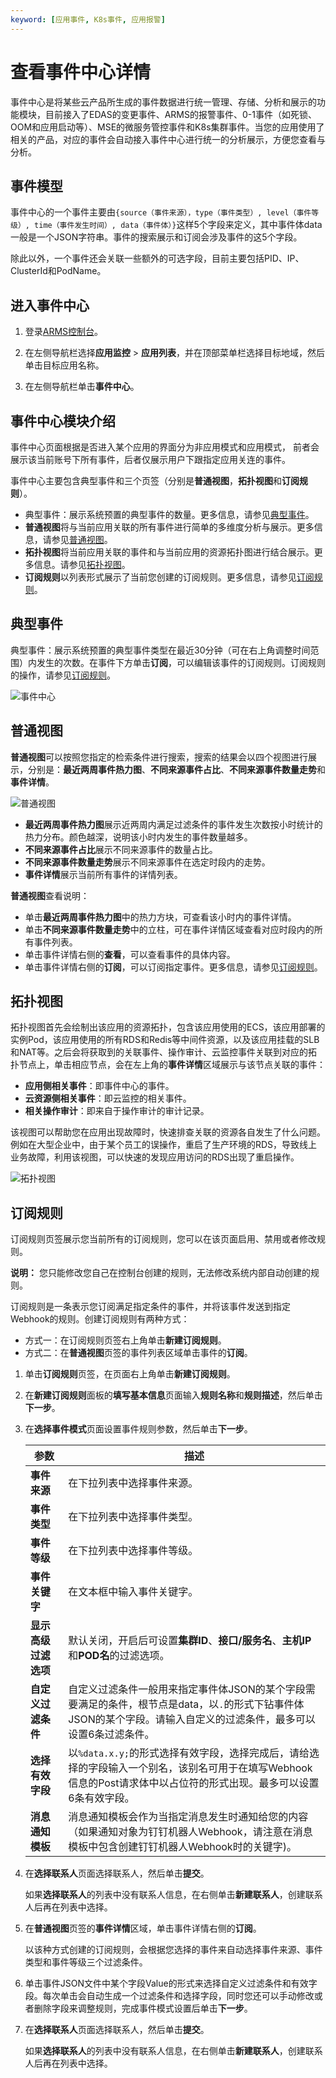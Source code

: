 ```yaml
---
keyword: [应用事件, K8s事件, 应用报警]
---
```


# 查看事件中心详情

事件中心是将某些云产品所生成的事件数据进行统一管理、存储、分析和展示的功能模块，目前接入了EDAS的变更事件、ARMS的报警事件、0-1事件（如死锁、OOM和应用启动等）、MSE的微服务管控事件和K8s集群事件。当您的应用使用了相关的产品，对应的事件会自动接入事件中心进行统一的分析展示，方便您查看与分析。

## 事件模型

事件中心的一个事件主要由`{source（事件来源），type（事件类型）, level（事件等级）, time（事件发生时间）, data（事件体）}`这样5个字段来定义，其中事件体data一般是一个JSON字符串。事件的搜索展示和订阅会涉及事件的这5个字段。

除此以外，一个事件还会关联一些额外的可选字段，目前主要包括PID、IP、ClusterId和PodName。

## 进入事件中心

1.  登录[ARMS控制台](https://arms.console.aliyun.com/#/home)。

2.  在左侧导航栏选择**应用监控** \> **应用列表**，并在顶部菜单栏选择目标地域，然后单击目标应用名称。

3.  在左侧导航栏单击**事件中心**。


## 事件中心模块介绍

事件中心页面根据是否进入某个应用的界面分为非应用模式和应用模式， 前者会展示该当前账号下所有事件，后者仅展示用户下跟指定应用关连的事件。

事件中心主要包含典型事件和三个页签（分别是**普通视图**，**拓扑视图**和**订阅规则**）。

-   典型事件：展示系统预置的典型事件的数量。更多信息，请参见[典型事件](#section_1wn_yng_nw3)。
-   **普通视图**将与当前应用关联的所有事件进行简单的多维度分析与展示。更多信息，请参见[普通视图](#section_9xe_ve1_apw)。
-   **拓扑视图**将当前应用关联的事件和与当前应用的资源拓扑图进行结合展示。更多信息。请参见[拓扑视图](#section_or4_auc_c2u)。
-   **订阅规则**以列表形式展示了当前您创建的订阅规则。更多信息，请参见[订阅规则](#section_qg6_2r4_452)。

## 典型事件

典型事件：展示系统预置的典型事件类型在最近30分钟（可在右上角调整时间范围）内发生的次数。在事件下方单击**订阅**，可以编辑该事件的订阅规则。订阅规则的操作，请参见[订阅规则](#section_qg6_2r4_452)。

![事件中心](https://static-aliyun-doc.oss-accelerate.aliyuncs.com/assets/img/zh-CN/9716988061/p206200.png)

## 普通视图

**普通视图**可以按照您指定的检索条件进行搜索，搜索的结果会以四个视图进行展示，分别是：**最近两周事件热力图**、**不同来源事件占比**、**不同来源事件数量走势**和**事件详情**。

![普通视图](https://static-aliyun-doc.oss-accelerate.aliyuncs.com/assets/img/zh-CN/8738988061/p170186.png)

-   **最近两周事件热力图**展示近两周内满足过滤条件的事件发生次数按小时统计的热力分布。颜色越深，说明该小时内发生的事件数量越多。
-   **不同来源事件占比**展示不同来源事件的数量占比。
-   **不同来源事件数量走势**展示不同来源事件在选定时段内的走势。
-   **事件详情**展示当前所有事件的详情列表。

**普通视图**查看说明：

-   单击**最近两周事件热力图**中的热力方块，可查看该小时内的事件详情。
-   单击**不同来源事件数量走势**中的立柱，可在事件详情区域查看对应时段内的所有事件列表。
-   单击事件详情右侧的**查看**，可以查看事件的具体内容。
-   单击事件详情右侧的**订阅**，可以订阅指定事件。更多信息，请参见[订阅规则](#section_qg6_2r4_452)。

## 拓扑视图

拓扑视图首先会绘制出该应用的资源拓扑，包含该应用使用的ECS，该应用部署的实例Pod，该应用使用的所有RDS和Redis等中间件资源，以及该应用挂载的SLB和NAT等。之后会将获取到的关联事件、操作审计、云监控事件关联到对应的拓扑节点上，单击相应节点，会在左上角的**事件详情**区域展示与该节点关联的事件：

-   **应用侧相关事件**：即事件中心的事件。
-   **云资源侧相关事件**：即云监控的相关事件。
-   **相关操作审计**：即来自于操作审计的审计记录。

该视图可以帮助您在应用出现故障时，快速排查关联的资源各自发生了什么问题。例如在大型企业中，由于某个员工的误操作，重启了生产环境的RDS，导致线上业务故障，利用该视图，可以快速的发现应用访问的RDS出现了重启操作。

![拓扑视图](https://static-aliyun-doc.oss-accelerate.aliyuncs.com/assets/img/zh-CN/2915690061/p170187.png)

## 订阅规则

订阅规则页签展示您当前所有的订阅规则，您可以在该页面启用、禁用或者修改规则。

**说明：** 您只能修改您自己在控制台创建的规则，无法修改系统内部自动创建的规则。

订阅规则是一条表示您订阅满足指定条件的事件，并将该事件发送到指定Webhook的规则。创建订阅规则有两种方式：

-   方式一：在订阅规则页签右上角单击**新建订阅规则**。
-   方式二：在**普通视图**页签的事件列表区域单击事件的**订阅**。



1.  单击**订阅规则**页签，在页面右上角单击**新建订阅规则**。

2.  在**新建订阅规则**面板的**填写基本信息**页面输入**规则名称**和**规则描述**，然后单击**下一步**。

3.  在**选择事件模式**页面设置事件规则参数，然后单击**下一步**。

    |参数|描述|
    |--|--|
    |**事件来源**|在下拉列表中选择事件来源。|
    |**事件类型**|在下拉列表中选择事件类型。|
    |**事件等级**|在下拉列表中选择事件等级。|
    |**事件关键字**|在文本框中输入事件关键字。|
    |**显示高级过滤选项**|默认关闭，开启后可设置**集群ID**、**接口/服务名**、**主机IP**和**POD名**的过滤选项。|
    |**自定义过滤条件**|自定义过滤条件一般用来指定事件体JSON的某个字段需要满足的条件，根节点是data，以`.`的形式下钻事件体JSON的某个字段。请输入自定义的过滤条件，最多可以设置6条过滤条件。|
    |**选择有效字段**|以`%data.x.y;`的形式选择有效字段，选择完成后，请给选择的字段输入一个别名，该别名可用于在填写Webhook信息的Post请求体中以占位符的形式出现。最多可以设置6条有效字段。|
    |**消息通知模板**|消息通知模板会作为当指定消息发生时通知给您的内容（如果通知对象为钉钉机器人Webhook，请注意在消息模板中包含创建钉钉机器人Webhook时的关键字\)。 |

4.  在**选择联系人**页面选择联系人，然后单击**提交**。

    如果**选择联系人**的列表中没有联系人信息，在右侧单击**新建联系人**，创建联系人后再在列表中选择。


1.  在**普通视图**页签的**事件详情**区域，单击事件详情右侧的**订阅**。

    以该种方式创建的订阅规则，会根据您选择的事件来自动选择事件来源、事件类型和事件等级三个过滤条件。

2.  单击事件JSON文件中某个字段Value的形式来选择自定义过滤条件和有效字段。每次单击会自动生成一个过滤条件和选择字段，同时您还可以手动修改或者删除字段来调整规则，完成事件模式设置后单击**下一步**。

3.  在**选择联系人**页面选择联系人，然后单击**提交**。

    如果**选择联系人**的列表中没有联系人信息，在右侧单击**新建联系人**，创建联系人后再在列表中选择。


